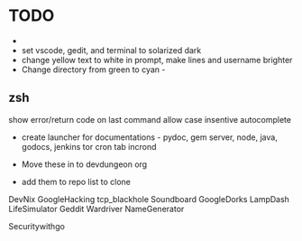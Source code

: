 # TODO

- 
- set vscode, gedit, and terminal to solarized dark
- change yellow text to white in prompt, make lines and username brighter
- Change directory from green to cyan -


## zsh
show error/return code on last command
allow case insentive autocomplete


- create launcher for 
	documentations - pydoc, gem server, node, java, godocs,
	jenkins
	tor
	cron tab
	incrond



- Move these in to devdungeon org
- add them to repo list to clone

DevNix
GoogleHacking
tcp_blackhole
Soundboard
GoogleDorks
LampDash
LifeSimulator
Geddit
Wardriver
NameGenerator

Securitywithgo


